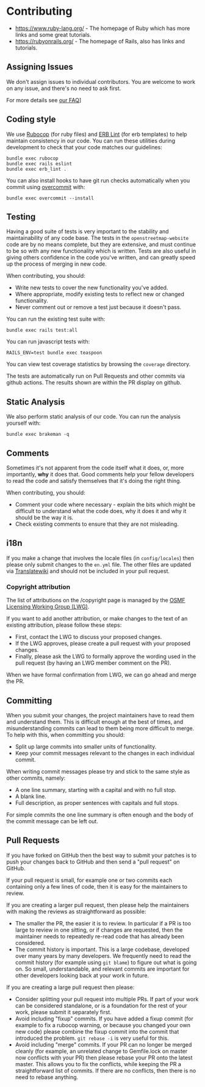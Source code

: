 # Contributing

* https://www.ruby-lang.org/ - The homepage of Ruby which has more links and some great tutorials.
* https://rubyonrails.org/ - The homepage of Rails, also has links and tutorials.

## Assigning Issues

We don't assign issues to individual contributors. You are welcome to work on any
issue, and there's no need to ask first.

For more details see [our FAQ](FAQ.md)]

## Coding style

We use [Rubocop](https://github.com/rubocop-hq/rubocop) (for ruby files)
and [ERB Lint](https://github.com/Shopify/erb-lint) (for erb templates)
to help maintain consistency in our code. You can run these utilities during
development to check that your code matches our guidelines:

```
bundle exec rubocop
bundle exec rails eslint
bundle exec erb_lint .
```

You can also install hooks to have git run checks automatically when
you commit using [overcommit](https://github.com/sds/overcommit) with:

```
bundle exec overcommit --install
```

## Testing

Having a good suite of tests is very important to the stability and
maintainability of any code base. The tests in the `openstreetmap-website` code are
by no means complete, but they are extensive, and must continue to be
so with any new functionality which is written. Tests are also useful
in giving others confidence in the code you've written, and can
greatly speed up the process of merging in new code.

When contributing, you should:

* Write new tests to cover the new functionality you've added.
* Where appropriate, modify existing tests to reflect new or changed
functionality.
* Never comment out or remove a test just because it doesn't pass.

You can run the existing test suite with:

```
bundle exec rails test:all
```

You can run javascript tests with:

```
RAILS_ENV=test bundle exec teaspoon
```

You can view test coverage statistics by browsing the `coverage` directory.

The tests are automatically run on Pull Requests and other commits via github
actions. The results shown are within the PR display on github.

## Static Analysis

We also perform static analysis of our code. You can run the analysis yourself with:

```
bundle exec brakeman -q
```

## Comments

Sometimes it's not apparent from the code itself what it does, or,
more importantly, **why** it does that. Good comments help your fellow
developers to read the code and satisfy themselves that it's doing the
right thing.

When contributing, you should:

* Comment your code where necessary - explain the bits which
might be difficult to understand what the code does, why it does it
and why it should be the way it is.
* Check existing comments to ensure that they are not misleading.

## i18n

If you make a change that involves the locale files (in `config/locales`) then please
only submit changes to the `en.yml` file. The other files are updated via
[Translatewiki](https://translatewiki.net/wiki/Translating:OpenStreetMap) and should
not be included in your pull request.

### Copyright attribution

The list of attributions on the /copyright page is managed by the [OSMF Licensing
Working Group (LWG)](https://wiki.osmfoundation.org/wiki/Licensing_Working_Group).

If you want to add another attribution, or make changes to the text of an existing
attribution, please follow these steps:

* First, contact the LWG to discuss your proposed changes.
* If the LWG approves, please create a pull request with your proposed changes.
* Finally, please ask the LWG to formally approve the wording used in the pull request
  (by having an LWG member comment on the PR).

When we have formal confirmation from LWG, we can go ahead and merge the PR.

## Committing

When you submit your changes, the project maintainers have to read them and
understand them. This is difficult enough at the best of times, and
misunderstanding commits can lead to them being more difficult to
merge. To help with this, when committing you should:

* Split up large commits into smaller units of functionality.
* Keep your commit messages relevant to the changes in each individual
commit.

When writing commit messages please try and stick to the same style as
other commits, namely:

* A one line summary, starting with a capital and with no full stop.
* A blank line.
* Full description, as proper sentences with capitals and full stops.

For simple commits the one line summary is often enough and the body
of the commit message can be left out.

## Pull Requests

If you have forked on GitHub then the best way to submit your patches is to
push your changes back to GitHub and then send a "pull request" on GitHub.

If your pull request is small, for example one or two commits each containing
only a few lines of code, then it is easy for the maintainers to review.

If you are creating a larger pull request, then please help the maintainers
with making the reviews as straightforward as possible:

* The smaller the PR, the easier it is to review. In particular if a PR is too
  large to review in one sitting, or if changes are requested, then the
  maintainer needs to repeatedly re-read code that has already been considered.
* The commit history is important. This is a large codebase, developed over many
  years by many developers. We frequently need to read the commit history (for example
  using `git blame`) to figure out what is going on. So small, understandable,
  and relevant commits are important for other developers looking back at your
  work in future.

If you are creating a large pull request then please:

* Consider splitting your pull request into multiple PRs. If part of your work
  can be considered standalone, or is a foundation for the rest of your work,
  please submit it separately first.
* Avoid including "fixup" commits. If you have added a fixup commit (for example
  to fix a rubocop warning, or because you changed your own new code) please
  combine the fixup commit into the commit that introduced the problem.
  `git rebase -i` is very useful for this.
* Avoid including "merge" commits. If your PR can no longer be merged cleanly
  (for example, an unrelated change to Gemfile.lock on master now conflicts with
  your PR) then please rebase your PR onto the latest master. This allows you to
  fix the conflicts, while keeping the PR a straightforward list of commits. If
  there are no conflicts, then there is no need to rebase anything.
